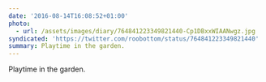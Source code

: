 ```yaml
---
date: '2016-08-14T16:08:52+01:00'
photo:
  - url: /assets/images/diary/764841223349821440-Cp1DBxxWIAANwgz.jpg
syndicated: 'https://twitter.com/roobottom/status/764841223349821440'
summary: Playtime in the garden.
---
```

Playtime in the garden. 
